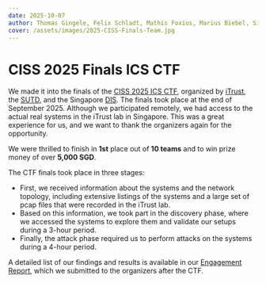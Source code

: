 ```yaml
---
date: 2025-10-07
author: Thomas Gingele, Felix Schladt, Mathis Foxius, Marius Biebel, Simon Neumeier, Stefan Eiwanger, Moritz Huber
cover: /assets/images/2025-CISS-Finals-Team.jpg
---
```


# CISS 2025 Finals ICS CTF

We made it into the finals of the [CISS 2025 ICS CTF](https://itrust.sutd.edu.sg/ciss-2025/), organized by [iTrust](https://itrust.sutd.edu.sg/), the [SUTD](http://www.sutd.edu.sg/), and the Singapore [DIS](https://www.dis.gov.sg/). The finals took place at the end of September 2025. Although we participated remotely, we had access to the actual real systems in the iTrust lab in Singapore. This was a great experience for us, and we want to thank the organizers again for the opportunity.

We were thrilled to finish in **1st** place out of **10 teams** and to win prize money of over **5,000 SGD**.

The CTF finals took place in three stages:
- First, we received information about the systems and the network topology, including extensive listings of the systems and a large set of pcap files that were recorded in the iTrust lab.
- Based on this information, we took part in the discovery phase, where we accessed the systems to explore them and validate our setups during a 3-hour period.
- Finally, the attack phase required us to perform attacks on the systems during a 4-hour period.

A detailed list of our findings and results is available in our [Engagement Report](/TheRedCube-Blog/assets/CISS2025-Report.pdf), which we submitted to the organizers after the CTF.
